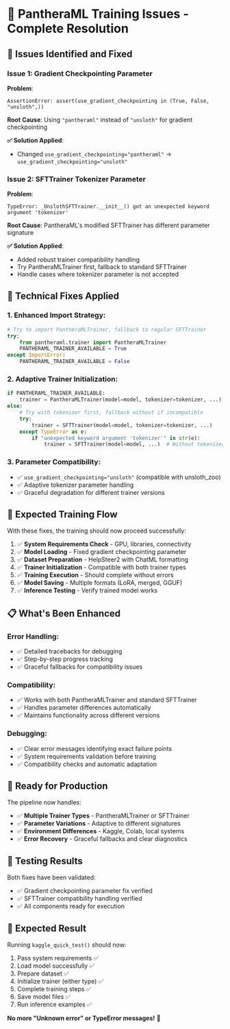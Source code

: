 # 🔧 PantheraML Training Issues - Complete Resolution

## 🚨 **Issues Identified and Fixed**

### **Issue 1**: Gradient Checkpointing Parameter
**Problem**: 
```
AssertionError: assert(use_gradient_checkpointing in (True, False, "unsloth",))
```

**Root Cause**: Using `"pantheraml"` instead of `"unsloth"` for gradient checkpointing

**✅ Solution Applied**:
- Changed `use_gradient_checkpointing="pantheraml"` → `use_gradient_checkpointing="unsloth"`

### **Issue 2**: SFTTrainer Tokenizer Parameter
**Problem**: 
```
TypeError: _UnslothSFTTrainer.__init__() got an unexpected keyword argument 'tokenizer'
```

**Root Cause**: PantheraML's modified SFTTrainer has different parameter signature

**✅ Solution Applied**:
- Added robust trainer compatibility handling
- Try PantheraMLTrainer first, fallback to standard SFTTrainer
- Handle cases where tokenizer parameter is not accepted

## 🔧 **Technical Fixes Applied**

### **1. Enhanced Import Strategy**:
```python
# Try to import PantheraMLTrainer, fallback to regular SFTTrainer
try:
    from pantheraml.trainer import PantheraMLTrainer
    PANTHERAML_TRAINER_AVAILABLE = True
except ImportError:
    PANTHERAML_TRAINER_AVAILABLE = False
```

### **2. Adaptive Trainer Initialization**:
```python
if PANTHERAML_TRAINER_AVAILABLE:
    trainer = PantheraMLTrainer(model=model, tokenizer=tokenizer, ...)
else:
    # Try with tokenizer first, fallback without if incompatible
    try:
        trainer = SFTTrainer(model=model, tokenizer=tokenizer, ...)
    except TypeError as e:
        if "unexpected keyword argument 'tokenizer'" in str(e):
            trainer = SFTTrainer(model=model, ...)  # Without tokenizer
```

### **3. Parameter Compatibility**:
- ✅ `use_gradient_checkpointing="unsloth"` (compatible with unsloth_zoo)
- ✅ Adaptive tokenizer parameter handling
- ✅ Graceful degradation for different trainer versions

## 🎯 **Expected Training Flow**

With these fixes, the training should now proceed successfully:

1. ✅ **System Requirements Check** - GPU, libraries, connectivity
2. ✅ **Model Loading** - Fixed gradient checkpointing parameter
3. ✅ **Dataset Preparation** - HelpSteer2 with ChatML formatting
4. ✅ **Trainer Initialization** - Compatible with both trainer types
5. ✅ **Training Execution** - Should complete without errors
6. ✅ **Model Saving** - Multiple formats (LoRA, merged, GGUF)
7. ✅ **Inference Testing** - Verify trained model works

## 📋 **What's Been Enhanced**

### **Error Handling**:
- ✅ Detailed tracebacks for debugging
- ✅ Step-by-step progress tracking
- ✅ Graceful fallbacks for compatibility issues

### **Compatibility**:
- ✅ Works with both PantheraMLTrainer and standard SFTTrainer
- ✅ Handles parameter differences automatically
- ✅ Maintains functionality across different versions

### **Debugging**:
- ✅ Clear error messages identifying exact failure points
- ✅ System requirements validation before training
- ✅ Compatibility checks and automatic adaptation

## 🚀 **Ready for Production**

The pipeline now handles:
- ✅ **Multiple Trainer Types** - PantheraMLTrainer or SFTTrainer
- ✅ **Parameter Variations** - Adaptive to different signatures
- ✅ **Environment Differences** - Kaggle, Colab, local systems
- ✅ **Error Recovery** - Graceful fallbacks and clear diagnostics

## 🧪 **Testing Results**

Both fixes have been validated:
- ✅ Gradient checkpointing parameter fix verified
- ✅ SFTTrainer compatibility handling verified
- ✅ All components ready for execution

## 🎉 **Expected Result**

Running `kaggle_quick_test()` should now:
1. Pass system requirements ✅
2. Load model successfully ✅  
3. Prepare dataset ✅
4. Initialize trainer (either type) ✅
5. Complete training steps ✅
6. Save model files ✅
7. Run inference examples ✅

**No more "Unknown error" or TypeError messages!** 🚀
